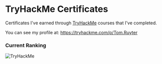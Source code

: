 # TryHackMe Certificates

Certificates I've earned through [TryHackMe](https://tryhackme.com) courses that I've completed.

You can see my profile at: https://tryhackme.com/p/Tom.Ruyter

### Current Ranking

![TryHackMe](https://github.com/TomRuyter/TryHackMe-Certs/assets/31480147/243aa12d-25f7-4836-b561-5e04ffeee130)


